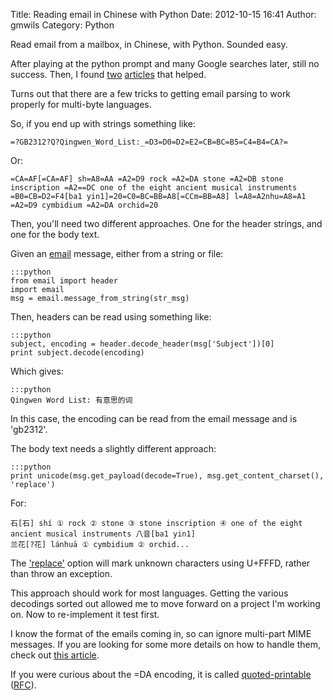 Title: Reading email in Chinese with Python
Date: 2012-10-15 16:41
Author: gmwils
Category: Python

Read email from a mailbox, in Chinese, with Python. Sounded easy.

After playing at the python prompt and many Google searches later, still
no success. Then, I found [two][] [articles][] that helped.

Turns out that there are a few tricks to getting email parsing to work
properly for multi-byte languages.

So, if you end up with strings something like:

    =?GB2312?Q?Qingwen_Word_List:_=D3=D0=D2=E2=CB=BC=B5=C4=B4=CA?=

Or:

    =CA=AF[=CA=AF] sh=A8=AA =A2=D9 rock =A2=DA stone =A2=DB stone inscription =A2==DC one of the eight ancient musical instruments =B0=CB=D2=F4[ba1 yin1]=20=C0=BC=BB=A8[=CCm=BB=A8] l=A8=A2nhu=A8=A1 =A2=D9 cymbidium =A2=DA orchid=20


Then, you'll need two different approaches. One for the header strings,
and one for the body text.

Given an [email][] message, either from a string or file:

    :::python
    from email import header
    import email
    msg = email.message_from_string(str_msg)


Then, headers can be read using something like:

    :::python
    subject, encoding = header.decode_header(msg['Subject'])[0]
    print subject.decode(encoding)

Which gives:

    :::python
    Qingwen Word List: 有意思的词

In this case, the encoding can be read from the email message and is
'gb2312'.

The body text needs a slightly different approach:

    :::python
    print unicode(msg.get_payload(decode=True), msg.get_content_charset(), 'replace')

For:

    石[石] shí ① rock ② stone ③ stone inscription ④ one of the eight ancient musical instruments 八音[ba1 yin1]
    兰花[?花] lánhuā ① cymbidium ② orchid...


The ['replace'][] option will mark unknown characters using U+FFFD,
rather than throw an exception.


This approach should work for most languages. Getting the various
decodings sorted out allowed me to move forward on a project I'm working
on. Now to re-implement it test first.


I know the format of the emails coming in, so can ignore multi-part MIME
messages. If you are looking for some more details on how to handle
them, check out [this article][two].

If you were curious about the =DA encoding, it is called
[quoted-printable][] ([RFC][]).


  [two]: http://ginstrom.com/scribbles/2007/11/19/parsing-multilingual-email-with-python/
  [articles]: http://lobstertech.com/python_unicode.html#hands_on_with_asian_spam
  [email]: http://docs.python.org/library/email.html
  ['replace']: http://docs.python.org/library/functions.html?highlight=unicode#unicode
  [quoted-printable]: http://en.wikipedia.org/wiki/Quoted-printable
  [RFC]: http://tools.ietf.org/html/rfc2045#section-6.7

